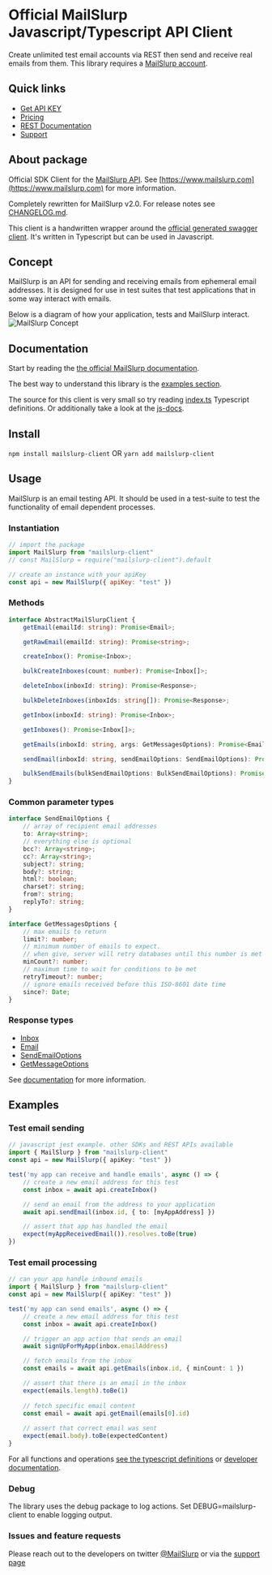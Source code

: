 # Official MailSlurp Javascript/Typescript API Client
Create unlimited test email accounts via REST then send and receive real emails from them.
This library requires a [MailSlurp account](https://app.mailslurp.com).

## Quick links
- [Get API KEY](https://app.mailslurp.com)
- [Pricing](https://www.mailslurp.com)
- [REST Documentation](https://docs.mailslurp.com)
- [Support](https://www.mailslurp.com/support)

## About package
Official SDK Client for the [MailSlurp API](https://www.mailslurp.com). See [https://www.mailslurp.com](https://www.mailslurp.com) for more information.

Completely rewritten for MailSlurp v2.0. For release notes see [CHANGELOG.md](./CHANGELOG.md).

This client is a handwritten wrapper around the [official generated swagger client](https://github.com/mailslurp/swagger-sdk-typescript-fetch). It's written in Typescript but can be used in Javascript. 

## Concept
MailSlurp is an API for sending and receiving emails from ephemeral email addresses. It is designed for use in test suites that test applications that in some way interact with emails.

Below is a diagram of how your application, tests and MailSlurp interact. 
![MailSlurp Concept](https://www.mailslurp.com/images/permalink/about.svg)

## Documentation
Start by reading the [the official MailSlurp documentation](https://docs.mailslurp.com).

The best way to understand this library is the [examples section](#examples).

The source for this client is very small so try reading [index.ts](./index.ts) Typescript definitions. Or additionally take a look at the [js-docs](./docs/).

## Install
`npm install mailslurp-client`
OR
`yarn add mailslurp-client`

## Usage

MailSlurp is an email testing API. It should be used in a test-suite to test the functionality of email dependent processes.

### Instantiation
```javascript
// import the package
import MailSlurp from "mailslurp-client"
// const MailSlurp = require("mailslurp-client").default

// create an instance with your apiKey
const api = new MailSlurp({ apiKey: "test" })
```

### Methods
```typescript
interface AbstractMailSlurpClient {
    getEmail(emailId: string): Promise<Email>;

    getRawEmail(emailId: string): Promise<string>;

    createInbox(): Promise<Inbox>;

    bulkCreateInboxes(count: number): Promise<Inbox[]>;

    deleteInbox(inboxId: string): Promise<Response>;

    bulkDeleteInboxes(inboxIds: string[]): Promise<Response>;

    getInbox(inboxId: string): Promise<Inbox>;

    getInboxes(): Promise<Inbox[]>;

    getEmails(inboxId: string, args: GetMessagesOptions): Promise<EmailPreview[]>;

    sendEmail(inboxId: string, sendEmailOptions: SendEmailOptions): Promise<Response>

    bulkSendEmails(bulkSendEmailOptions: BulkSendEmailOptions): Promise<Response>
}

```
### Common parameter types
```typescript
interface SendEmailOptions {
    // array of recipient email addresses
    to: Array<string>;
	// everything else is optional
    bcc?: Array<string>;
    cc?: Array<string>;
    subject?: string;
    body?: string;
    html?: boolean;
    charset?: string;
    from?: string;
    replyTo?: string;
}

interface GetMessagesOptions {
    // max emails to return
    limit?: number;
    // minimum number of emails to expect.
    // when give, server will retry databases until this number is met or the retry timeout is exceeded
    minCount?: number;
    // maximum time to wait for conditions to be met
    retryTimeout?: number;
    // ignore emails received before this ISO-8601 date time
    since?: Date;
}
```

### Response types
- [Inbox](docs/interfaces/_api_.inbox.md)
- [Email](docs/interfaces/_api_.email.md)
- [SendEmailOptions](docs/interfaces/_api_.sendemailoptions.md)
- [GetMessageOptions](docs/modules/_index_.md)

See [documentation](https://docs.mailslurp.com) for more information.

## Examples 

### Test email sending
```typescript
// javascript jest example. other SDKs and REST APIs available
import { MailSlurp } from "mailslurp-client"
const api = new MailSlurp({ apiKey: "test" }) 

test('my app can receive and handle emails', async () => {
    // create a new email address for this test
    const inbox = await api.createInbox()

    // send an email from the address to your application
    await api.sendEmail(inbox.id, { to: [myAppAddress] })

    // assert that app has handled the email
    expect(myAppReceivedEmail()).resolves.toBe(true)
})
```

### Test email processing
```typescript
// can your app handle inbound emails
import { MailSlurp } from "mailslurp-client"
const api = new MailSlurp({ apiKey: "test" }) 

test('my app can send emails', async () => {
    // create a new email address for this test
    const inbox = await api.createInbox()

    // trigger an app action that sends an email
    await signUpForMyApp(inbox.emailAddress)

    // fetch emails from the inbox
    const emails = await api.getEmails(inbox.id, { minCount: 1 })

    // assert that there is an email in the inbox
    expect(emails.length).toBe(1)
    
    // fetch specific email content
    const email = await api.getEmail(emails[0].id)
    
    // assert that correct email was sent
    expect(email.body).toBe(expectedContent)
}
```

For all functions and operations [see the typescript definitions](https://github.com/mailslurp/mailslurp-client-ts-js/blob/master/index.ts#L32) or [developer documentation](https://docs.mailslurp.com).

### Debug
The library uses the debug package to log actions. Set DEBUG=mailslurp-client to enable logging output.

### Issues and feature requests
Please reach out to the developers on twitter [@MailSlurp](https://twitter.com/@mailslurp) or via the [support page](https://www.mailslurp.com/support)
